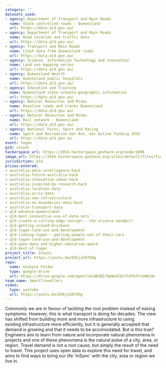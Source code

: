 ```yaml
---
category: ''
datasets_used:
- agency: Department of Transport and Main Roads
  name: State controlled roads - Queensland
  url: https://data.qld.gov.au/
- agency: Department of Transport and Main Roads
  name: Road location and traffic data
  url: https://data.qld.gov.au/
- agency: Transport and Main Roads
  name: Crash data from Queensland roads
  url: https://data.qld.gov.au/
- agency: Science, Information Technology and Innovation
  name: Land use mapping series
  url: https://data.qld.gov.au/
- agency: Queensland Health
  name: Queensland public hospitals
  url: https://data.qld.gov.au/
- agency: Education and Training
  name: Queensland state schools—geographic information
  url: https://data.qld.gov.au/
- agency: Natural Resources and Mines
  name: Baseline roads and tracks Queensland
  url: https://data.qld.gov.au/
- agency: Natural Resources and Mines
  name: Rail network - Queensland
  url: https://data.qld.gov.au/
- agency: National Parks, Sport and Racing
  name: Sport and Recreation Get Out, Get Active funding 2015
  url: https://data.qld.gov.au
event: logan
gid: insync
hackerspace_url: https://2016.hackerspace.govhack.org/node/1896
image_url: https://2016.hackerspace.govhack.org/sites/default/files/field/image/noun_88856_cc.png
jurisdiction: qld
prizes-entered:
- australia-data-intelligence-hack
- australia-future-australia-hack
- australia-innovative-ideas-hack
- australia-inspired-by-research-hack
- australia-location-data
- australia-ncris-data
- australia-new-infrastructure
- australia-no-boundaries-data-hack
- australia-transport-data
- qld-advance-queensland!
- qld-best-innovative-use-of-data-sets
- qld-create-a-cutting-edge-concept---the-science-sandpit!
- qld-getting-around-brisbane
- qld-logan-land-use-and-development
- qld-linking-logan---getting-people-out-of-their-cars
- qld-logan-land-use-and-development
- qld-open-data-and-higher-education-award
- qld-best-of-logan
project_title: InSync
project_url: https://youtu.be/EXkjxS87UOg
repo:
  name: Govhack Folder
  type: google-drive
  url: https://drive.google.com/open?id=0B1B17OpNoZCQc3lUYkFYckN6LWc
team_name: SmartTravellers
video:
  type: youtube
  url: https://youtu.be/EXkjxS87UOg
---
```


Commonly we are in favour of tackling the root problem instead of easing symptoms. However, this is what transport is doing for decades. The view has shifted from building more and more infrastructure to using existing infrastructure more efficiently, but it is generally accepted that demand is growing and that it needs to be accomodated. But is this true? Engineers aim to learn from nature and incorporate natural phenomena in projects and one of these phenomena is the natural pulse of a city, area, or region. Travel demand is not a root cause, but simply the result of the need to travel. This project uses open data to explore this need for travel, and aims to find ways to bring our life 'InSync' with the city, area or region we live in.